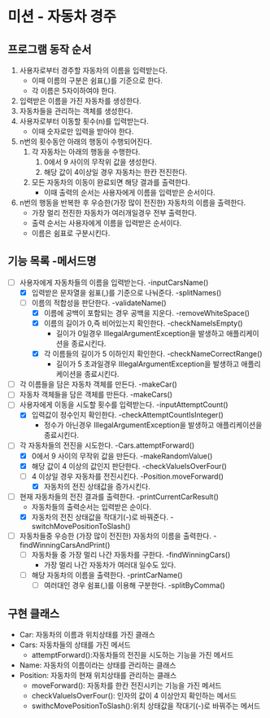 # 미션 - 자동차 경주

## 프로그램 동작 순서

1. 사용자로부터 경주할 자동차의 이름을 입력받는다.
    - 이때 이름의 구분은 쉼표(,)를 기준으로 한다.
    - 각 이름은 5자이하여야 한다.
2. 입력받은 이름을 가진 자동차를 생성한다.
3. 자동차들을 관리하는 객체를 생성한다.
4. 사용자로부터 이동할 횟수(n)를 입력받는다.
   - 이때 숫자로만 입력을 받아야 한다.
5. n번의 횟수동안 아래의 행동이 수행되어진다.
   1. 각 자동차는 아래의 행동을 수행한다.
      1. 0에서 9 사이의 무작위 값을 생성한다.
      2. 해당 값이 4이상일 경우 자동차는 한칸 전진한다.
   2. 모든 자동차의 이동이 완료되면 해당 결과를 출력한다.
      - 이때 출력의 순서는 사용자에게 이름을 입력받은 순서이다.
6. n번의 행동을 반복한 후 우승한(가장 많이 전진한) 자동차의 이름을 출력한다.
    - 가장 멀리 전진한 자동차가 여러개일경우 전부 출력한다.
    - 출력 순서는 사용자에게 이름을 입력받은 순서이다.
    - 이름은 쉼표로 구분시킨다.


## 기능 목록  -메서드명

-[ ] 사용자에게 자동차들의 이름을 입력받는다. -inputCarsName()
  - [x] 입력받은 문자열을 쉼표(,)를 기준으로 나눠준다. -splitNames()
  - [ ] 이름의 적합성을 판단한다. -validateName()
    - [x] 이름에 공백이 포함되는 경우 공백을 지운다. -removeWhiteSpace()
    - [x] 이름의 길이가 0,즉 비어있는지 확인한다. -checkNameIsEmpty()
      - 길이가 0일경우 IllegalArgumentException을 발생하고 애플리케이션을 종료시킨다.
    - [x] 각 이름들의 길이가 5 이하인지 확인한다. -checkNameCorrectRange()
      - 길이가 5 초과일경우 IllegalArgumentException을 발생하고 애플리케이션을 종료시킨다.
    
-[ ] 각 이름들을 담은 자동차 객체를 만든다. -makeCar()
-[ ] 자동차 객체들을 담은 객체를 만든다. -makeCars()
-[ ] 사용자에게 이동을 시도할 횟수를 입력받는다. -inputAttemptCount()
  - [x] 입력값이 정수인지 확인한다. -checkAttemptCountIsInteger()
    - 정수가 아닌경우 IllegalArgumentException을 발생하고 애플리케이션을 종료시킨다.
- [ ] 각 자동차들의 전진을 시도한다. -Cars.attemptForward()
  - [x] 0에서 9 사이의 무작위 값을 만든다. -makeRandomValue()
  - [x] 해당 값이 4 이상의 값인지 판단한다. -checkValueIsOverFour()
  - [ ] 4 이상일 경우 자동차를 전진시킨다. -Position.moveForward()
    - [x] 자동차의 전진 상태값을 증가시킨다. 
- [ ] 현재 자동차들의 전진 결과를 출력한다. -printCurrentCarResult()
  - 자동차들의 출력순서는 입력받은 순이다.
  - [x] 자동차의 전진 상태값을 작대기(-)로 바꿔준다. -switchMovePositionToSlash()
- [ ] 자동차들중 우승한 (가장 많이 전진한) 자동차의 이름을 출력한다. -findWinningCarsAndPrint()
  - [ ] 자동차들 중 가장 멀리 나간 자동차를 구한다. -findWinningCars()
    - 가장 멀리 나간 자동차가 여러대 일수도 있다.
  - [ ] 해당 자동차의 이름을 출력한다. -printCarName()
    - [ ] 여러대인 경우 쉼표(,)를 이용해 구분한다. -splitByComma()

## 구현 클래스
- Car: 자동차의 이름과 위치상태를 가진 클래스
- Cars: 자동차들의 상태를 가진 메서드
  - attemptForward():자동차들의 전진을 시도하는 기능을 가진 메서드
- Name: 자동차의 이름이라는 상태를 관리하는 클래스
- Position: 자동차의 현재 위치상태를 관리하는 클래스
  - moveForward(): 자동차를 한칸 전진시키는 기능을 가진 메서드
  - checkValueIsOverFour(): 인자의 값이 4 이상안지 확인하는 메서드
  - swithcMovePositionToSlash():위치 상태값을 작대기(-)로 바꿔주는 메서드